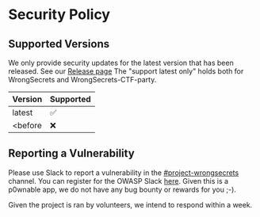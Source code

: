 # Security Policy

## Supported Versions

We only provide security updates for the latest version that has been released. See our [Release page](https://github.com/OWASP/wrongsecrets/releases)
The "support latest only" holds both for WrongSecrets and WrongSecrets-CTF-party.

| Version | Supported          |
| ------- | ------------------ |
| latest  | :white_check_mark: |
| <before | :x:                |

## Reporting a Vulnerability

Please use Slack to report a vulnerability in the [#project-wrongsecrets](https://owasp.slack.com/archives/C02KQ7D9XHR) channel. You can register for the OWASP Slack [here](https://owasp.org/slack/invite). Given this is a p0wnable app, we do not have any bug bounty or rewards for you ;-).

Given the project is ran by volunteers, we intend to respond within a week.
